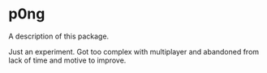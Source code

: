 # p0ng

A description of this package.

Just an experiment.  Got too complex with multiplayer and abandoned from lack of time and motive to improve.
